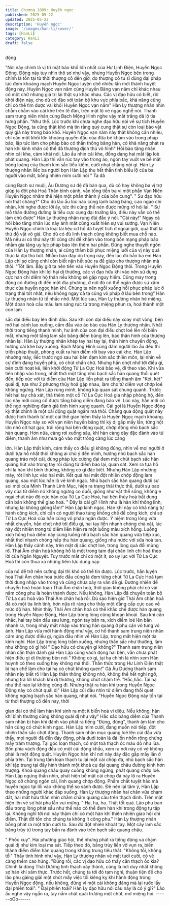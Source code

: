 ```yaml
---
title: Chương 1089: Huyền ngọc
published: 2025-05-22
updated: 2025-05-22
description: 'Huyền ngọc'
image: '/images/han-li/cover/'
tags: [HanLi]
category: HanLi
draft: false
---
```


động

"Nơi này chính là vị trí mật bảo khố lớn nhất của Hư Linh Điện,
Huyền Ngọc Động. Động này tuy nhìn thô sơ như vậy, nhưng
Huyền Ngọc bên trong chính là tồn tại từ thời thượng cổ đến giờ,
do thượng cổ tu sĩ dùng đại pháp lực đem khoáng mạch Huyền
Ngọc luyện chế nhiều lần mới thành huyệt động này. Huyền Ngọc
vạn năm cùng Huyền Băng vạn năm chỉ khác nhau có một chữ
nhưng giá trị lại thật sự khác nhau. Các vị đạo hữu có biết, rời
khỏi điện này, cho dù có đào xới toàn bộ khu vực phía bắc, khả
năng cũng chỉ có thể tìm được vài khối Huyền Ngọc vạn năm"
Hàn Ly thượng nhân nhìn chằm chằm vào cái khe trên tế đàn,
trên mặt lộ vẻ ngạo nghễ nói.
Thanh sam trung niên nhân cùng Bạch Mộng Hinh nghe vậy mắt
trắng dã lộ tia hưng phấn.
"Như thế. Lúc trước khi chưa nghe đạo hữu nói về sự tích Huyền
Ngọc Động, ta cũng thật khó mà tin rằng quý cung thật sự còn loại
bảo vật quý giá này trong bảo khố. Huyền Ngọc vạn năm này thật
không cần nhiều, chỉ cần một khối lớn khoảng quyền đầu của đứa
bé khảm vào trong pháp bảo, lập tức làm cho pháp bảo có thần
thông băng hàn, có khả năng phát ra hàn khí kinh nhân có thể đả
thương địch thủ vô hình" Hôi bào tăng nhân nhìn cái khe, cảm
khái nói.
Lão ẩu nhìn cái khe, đồng dạng hai mắt lập loè phát quang.
Hàn Lập thì vẫn rúc tay vào trong áo, ngón tay vuốt ve bề mặt
bóng loáng của thanh kim sắc tiểu kiếm, cười nhạt chẳng nói gì.
Hàn Ly thượng nhân liếc ba người bọn Hàn Lập thu hết thần tình
biểu lộ của ba người vào mắt, bỗng nhiên mỉm cười nói " Ta đã

cùng Bạch sư muội, Âu Dương sư đệ đã bàn qua, dù có hay
không ba vị trợ giúp ta đột phá Hoá Thần bình cảnh, vẫn tống tiễn
ba vị một phần Vạn Niên Huyền Ngọc nhằm thể hiện một phần
thành ý của bổn cung".
" Sư đạo hữu nói thật chăng?" Cho dù lão ẩu lúc nào cũng lạnh
băng băng, cao ngạo chi nhân, khi nghe được lời ấy, tức thì cũng
thể nén được mừng rỡ hỏi lại.
" Sư mỗ thân đường đường là tiểu cực cung đại trưởng lão, điều
này vẫn có thể làm chủ được" Hàn Ly thượng nhân rung đùi đắc ý
nói.
"Cái này!" Ngay cả hôi bào tăng nhân lúc này ánh mắt cũng xuất
hiên sự vui sướng.
Vạn Niên Huyền Ngọc chính là loại tài liệu cơ hồ đã tuyệt tích ở
ngoại giới, quả thật là thứ đồ vật vô giá. Cho dù có đủ linh thạch
cũng không biết mua chỗ nào. Mà nếu ai có thứ này thì cũng chỉ
để khảm vào trong bổn mạng pháp bảo nhằm gia tăng uy lực
pháp bảo lên thêm hai phần.
Đứng nghe thuyết ngôn của Hàn Ly thượng nhân, ai cũng thầm
bội phục miệng lưỡi của vị này quả thực là đại thủ bút.
Nhằm báo đáp ơn trọng này, đến lúc đó hẳn ba em Hàn Lập chỉ
sợ cũng chhỉ còn biết nặn hết sức ra để giúp cho thượng nhân
mà thôi.
"Tốt lắm. Bây giờ ta nên tiến vào Huyền Ngọc Động thôi. Trong
Huyền Ngọc Động hàn khí lợi hại dị thường, các vị đạo hữu khi
vào nên sử dụng cực hàn chi diễm hộ thân nếu không sẽ gặp
nguy hiểm. Cũng may trong động có đường đi đến một địa
phương, ở nơi đó có thể ngăn được sự xâm thực của huyền ngọc
hàn khí. Chúng ta nên ngồi xuống hồi phục pháp lực ở trạng thái
tốt nhất, nếu không ngay cả ta cũng vô pháp ở lâu bên trong" Hàn
Ly thượng nhân tử tế nhắc nhở.
Một lúc sau, Hàn Ly thượng nhân hé miệng. Một đoàn hoà cầu
màu lam sáng rực từ trong miệng phun ra, hoá thành một con lam

sắc đại điểu bay lên đỉnh đầu. Sau khi con đại điểu này xoay một
vòng, bèn mở hai cánh lao xuống, cắm đầu vào áo bào của Hàn
Ly thượng nhân.
Nhất thời trong tiếng thanh minh, hư ảnh của con đại điểu chợt
loé lên rồi biến mất, nhưng một tầng lam sắc băng diễm bùng lên,
bao thân hình của thượng nhân lại.
Hàn Ly thượng nhân khép tay hai tay lại, thân hình chuyển động,
hướng cái khe bay xuống.
Bạch Mộng Hinh cùng đám người lão ẩu đều thi triển pháp thuật,
phóng xuất ra hàn diễm rồi bay vào cái khe.
Hàn Lập nhướng mày, liếc trước ngó sau hai bên đạm kim sắc
thiên môn, lại nhìn về cự đỉnh đang huyền phù, có chút chần chừ.
Nhưng hắn chợt nhớ tới điều gì, bèn cười hoạt kê, liền khởi động
Tử La Cực Hoả bảo vệ, đi theo vào.
Khi vừa tiến nhập vào trong, nhất thời một tầng nhũ bạch sắc hàn
quang thổi quét đến, tiếp xúc với tử diễm của Hàn Lập liến phát ra
tiếng thanh âm "Két, két" quái dị, tựa như 2 phương thủy hoả gặp
nhau, làm cho tử diễm vụt chớp loé không ngừng.
Hàn Lập rùng mình, không kịp quan sát chung quanh. Trước hết
hai tay chà xát, thả thêm một cỗ Tử La Cực Hoả gia nhập phòng
hộ, đến lúc này mới củng cố được tầng băng diễm đang bảo vệ.
Lúc này, hắn mới có thể ngó nghiêng đánh giá tình hình xung
quanh.
Cái gọi là Huyền Ngọc động kỳ thật chính là một cái động quật
ngầm mà thôi.
Chẳng qua động quật này được hình thành từ một cái thế gian
hiếm thấy là Huyền Ngọc mạch khoáng. Huyền Ngọc này so với
vạn niên huyền băng thì kỳ dị gấp mấy lần, từng hột lớn nhỏ cỡ
hạt gạo, trải rộng hai bên động quật, chớp động nhũ bạch sắc hàn
quang. Hơn nữa, càng rơi xuống sâu, khí hàn càng dày đặc đánh
vào tử diễm, thanh âm như mưa gõ vào mặt trống càng lúc càng

lớn.
Hàn Lập thất kinh, cảm thấy có điều gì không đúng, nhìn về mọi
người ở dưới tựa hồ nhất thời không ai chú ý đến mình, hướng
nhũ bạch sắc hàn quang trảo một cái, dùng pháp lực cường đại
đem một chút bạch sắc hàn quang hút vào trong tay rồi dùng tử
diễm bao lại, quan sát.
Xem ra tựa hồ chỉ là hàn khí bình thường, không có gì đặc biệt.
Nhưng Hàn Lập nhướng mày, rót linh lực vào hai mắt. Kết quả hai
mắt đột nhiên chớp động lam quang, sau một lúc hắn lộ vẻ kinh
ngạc.
Nhũ bạch sắc hàn quang dưới sự soi mói của Minh Thanh Linh
Mục, hiện ra trạng thái thực thể, dưới sự bao vây của tử diễm nó
không ngừng co duỗi, giống như vật thể sống, không e ngại chút
nào độ cực hàn của Tử La Cực Hoả, hai bên thủy hoả bất dung
căn bản không thể giao hoà.
" Đây là cái gì? Hình như là hàn khí thông linh, nhưng lại không
giống lắm!" Hàn Lập kinh ngạc.
Hàn khí này có khả năng tự hành công kích, chỉ cần có người
thao túng khống chế để công kích, chỉ sợ Tử La Cực Hoả của hắn
cũng vô pháp ngăn được.
Ý niệm trong lòng vừa nhất chuyển, hắn chợt nhớ tới điều gì, hai
tay liền nhanh chóng chà xát, lúc này đột nhiên trong tử diễm liền
hiện ra một luồng màu xích hồng.
Luồng xích hồng hoả diễm này cùng luồng nhũ bạch sắc hàn
quang vừa tiếp xúc, nhất thời nhanh chóng hấp thu hàn quang,
giống như nước với sữa hoà tan.
Hàn Lập thấy cảnh này, trên mặt dị sắc chợt loé, trong lòng quá
đổi mừng rỡ.
Thái Âm chân hoả không hổ là một trong tam đại chân linh chi
hoả theo lời của Ngân Nguyệt. Tuy trước mắt chỉ có một ít, so uy
lực với Tử La Cực Hoả thì còn thua xa nhưng tiềm lực dung nạp

của nó để trở nên cường đại thì khó có thể tin được.
Lúc trước, hắn luyện hoá Thái Âm chân hoả bước đầu cũng là
đem từng chút Tử La Cực Hoả tạm thời dung nhập vào trong và
cũng chưa xảy ra vấn đề gì. Đương nhiên để chuyển hoá hoàn
toàn Thái Âm chân hoả, thời gian không phải chỉ có vài năm công
phu là hoàn thành được. Nếu không, Hàn Lập đã chuyển toàn bộ
Tử La cực hoả vào Thái Âm chân hoả rồi.
Dù sao hiện giờ Thái Âm chân hoả đã có một tia linh tính, hơn
nữa rõ ràng cho thấy một đẳng cấp cực cao về mức độ hàn.
Nhìn thấy Thái Âm chân hoả có thể khắc chế được hàn quang
trong Huyền Ngọc Động, Hàn Lập trong lòng cũng khoan khoái.
Sau khi cân nhắc, hai tay bèn dấu sau lưng, ngón tay bắn ra, xích
diễm loé lên bắn nhanh ra, trong nháy mắt nhập vào trong hàn
quang ở phụ cận vô tung vô ảnh.
Hàn Lập vừa mới hành động như vậy, cơ hồ thanh sam trung niên
nhân cảm ứng được điều gì, ngửa đầu nhìn về Hàn Lập, trong
mắt hiện một tia kinh nghi.
Hàn Lập trong lòng trầm xuống, nhưng thần sắc như thường, làm
như không có gì hỏi " Đạo hữu có chuyện gì không?"
Thanh sam trung niên nhân cẩn thận đánh giá Hàn Lập cùng vách
động hai bên, vẫn chưa phát hiện điều gì dị thường bèn nói "
Không có gì, tại hạ chính là nhìn xem Hàn huynh có theo xuống
hay không mà thôi. Thần thức trong Hư Linh Điện thật bị hạn chế
làm cho tại hạ có chút không quen!" Gã Âu Dương thanh sam
nhân này biết rõ Hàn Lập thần thông không nhỏ, không thể hết
nghi ngờ, nhưng trả lời khách khí dị thường, không chút chậm trễ.
"Hắc,hắc. Tại hạ như thế nào lại không cùng đi. Nhưng thật ra
hàn khí trong Huyền Ngọc Động này có chút quái dị" Hàn Lập cúi
đầu nhìn tử diễm đang thổi quét không ngừng bạch sắc hàn
quang, nhạt nói.
"Huyền Ngọc Động này tồn tại từ thời thượng cổ đến nay, thời

gian dài có thể làm hàn khí sinh ra một ít biến hoá vi diệu. Nếu
không, hàn khí bình thường cũng không quái dị như vậy"
Hắc sắc băng diễm của Thanh sam nhân bị hàn khí đánh vào
phát ra tiếng "Đùng, đùng", thanh âm làm cho hắn cũng có chút
kinh ngạc.
Hàn Lập mỉm cười, đang muốn nói tiếp, đột nhiên thần sắc chợt
động.
Thanh sam nhân mục quang loé lên cúi đầu vừa thấy, mọi người
đã đến đáy động, phía duới toàn là đá lổn nhổn rộng chừng mấy
trăm trượng.
Tại góc loạn thạch, có một toà thạch ốc màu đỏ như lửa. Bốn
phía vách động đều có một cái động khẩu, xem ra nơi này có vẻ
không phải là một động quật.
Huyền Ngọc hàn khí nơi này dày đặc gấp mấy lần ở phía trên. Tại
trung tâm loạn thạch tụ lại một cái chóp đá, nhũ bạch sắc hàn khí
tập trung tại đây hình thành một khoả cự đại quang châu đường
kính hơn trượng. Khoả quang châu quay cuồng không ngừng,
phát quang chớp loé.
Hàn Lập ngưng thần nhìn, phát hiện bề mặt cái chóp đá này lộ ra
Huyền Ngọc cỡ chừng ngón cái, linh quang chớp động. Phẫm
chất tuyệt hảo mà huyền ngọc tại lối vào không thể so sánh được.
Đè nén lại tâm ý, Hàn Lập theo những người khác đáp xuống.
Hàn Ly thượng nhân hai chân vừa chạm đất, hai mắt hữu thần
nhìn chằm chằm quang cầu trên thạch đỉnh. Trên mặt hiện lên vẻ
sợ hãi pha lẫn vui mừng.
" Ha, ha, ha. Thật tốt quá. Lão phu ban đầu trong lòng phát sầu
như thế nào có thể đem hàn khí trong động tụ tập lại. Không nghĩ
tới nơi này thậm chí có một hàn khí thiên nhiên giao hội chi điểm.
Thật đỡ tốn cho chúng ta không ít công phu." Hàn Ly thượng
nhân bỗng phát ra một trận cười to. Sau đó đột nhiên khoát tay.
Một cây lam sắc băng trùy từ trong tay bắn ra đánh vào trên bạch
sắc quang châu.

" Phốc xuy".
Hai phương giao hội, thế nhưng phát ra tiếng động va chạm quái
dị như kim loại ma sát. Tiếp theo đó, băng trùy liển vỡ vụn ra, biến
thành điểm điểm hàn quang trong không trung tiêu thất.
"Không tồi, không tồi" Thấy tình hình như vậy, Hàn Ly thượng
nhân vẻ mặt tươi cười, có vẻ càng thêm cao hứng.
"Đúng rồi, các vị đạo hữu có thấy căn thạch ốc kia? Chính là dùng
Thái Dương tinh thạch xây thành, cũng là nơi duy nhất không sợ
hàn khí xâm thực. Trước hết, chúng ta tới đó tạm nghỉ, thuận tiện
để cho lão phu gảing giải một chút mấy việc tối kiêng kỵ khi hành
động trong Huyền Ngọc động, nếu không, đừng vì một cái không
đáng mà lại rước lấy đại phiền toái".
" Đại phiền toái? Hàn Ly đạo hữu nói câu này là có ý gì?" Lão ẩu
nghe vậy ngẩn ra, tay nắm chặt quải trượng một chút, mở miệng
hỏi.
------oOo------
